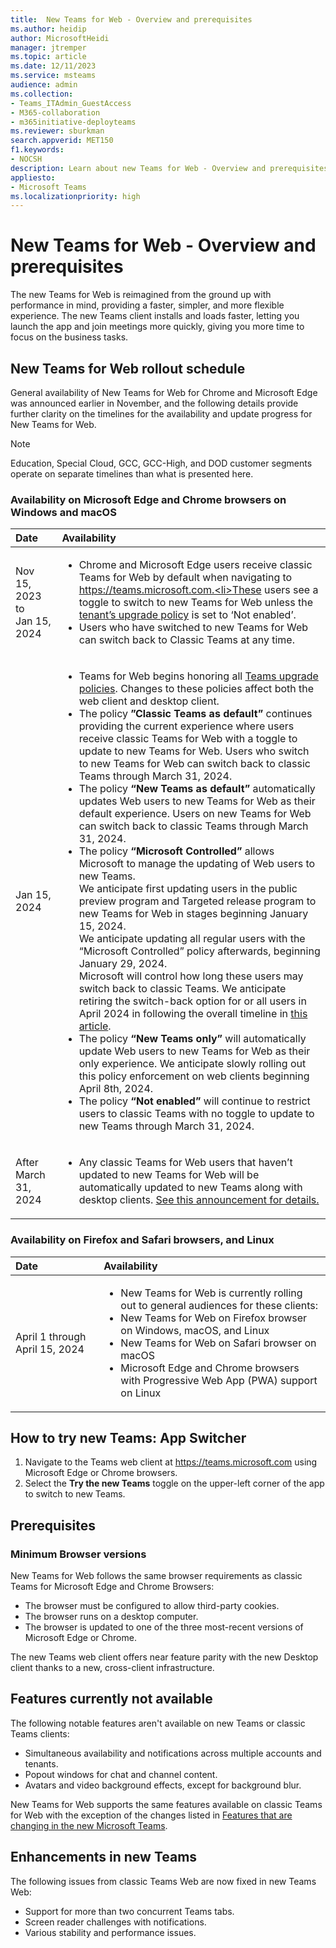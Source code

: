 ```yaml
---
title:  New Teams for Web - Overview and prerequisites
ms.author: heidip
author: MicrosoftHeidi
manager: jtremper
ms.topic: article
ms.date: 12/11/2023
ms.service: msteams
audience: admin
ms.collection: 
- Teams_ITAdmin_GuestAccess
- M365-collaboration
- m365initiative-deployteams
ms.reviewer: sburkman
search.appverid: MET150
f1.keywords:
- NOCSH
description: Learn about new Teams for Web - Overview and prerequisites
appliesto: 
- Microsoft Teams
ms.localizationpriority: high
---
```

# New Teams for Web - Overview and prerequisites

The new Teams for Web is reimagined from the ground up with performance in mind, providing a faster, simpler, and more flexible experience. The new Teams client installs and loads faster, letting you launch the app and join meetings more quickly, giving you more time to focus on the business tasks.

## New Teams for Web rollout schedule

General availability of New Teams for Web for Chrome and Microsoft Edge was announced earlier in November, and the following details provide further clarity on the timelines for the availability and update progress for New Teams for Web.

>[!Note]
>Education, Special Cloud, GCC, GCC-High, and DOD customer segments operate on separate timelines than what is presented here.

### Availability on Microsoft Edge and Chrome browsers on Windows and macOS

|Date                            |Availability|
|:-------------------------------|:-----------|
|Nov 15, 2023 to<br>Jan 15, 2024 |<ul><li>Chrome and Microsoft Edge users receive classic Teams for Web by default when navigating to https://teams.microsoft.com.<li>These users see a toggle to switch to new Teams for Web unless the [tenant’s upgrade policy](/microsoftteams/new-teams-deploy-using-policies?tabs=teams-admin-center#set-the-policies-to-upgrade-to-the-new-teams-client) is set to ‘Not enabled’.</li><li>Users who have switched to new Teams for Web can switch back to Classic Teams at any time.</li></ul>|
|Jan 15, 2024                    | <ul><li>Teams for Web begins honoring all [Teams upgrade policies](/microsoftteams/new-teams-deploy-using-policies). Changes to these policies affect both the web client and desktop client.</li><li>The policy **”Classic Teams as default”** continues providing the current experience where users receive classic Teams for Web with a toggle to update to new Teams for Web. Users who switch to new Teams for Web can switch back to classic Teams through March 31, 2024.</li><li>The policy **“New Teams as default”** automatically updates Web users to new Teams for Web as their default experience. Users on new Teams for Web can switch back to classic Teams through March 31, 2024.</li><li>The policy **“Microsoft Controlled”** allows Microsoft to manage the updating of Web users to new Teams.<br>We anticipate first updating users in the public preview program and Targeted release program to new Teams for Web in stages beginning January 15, 2024. <br>We anticipate updating all regular users with the “Microsoft Controlled” policy afterwards, beginning January 29, 2024. <br>Microsoft will control how long these users may switch back to classic Teams. We anticipate retiring the switch-back option for or all users in April 2024 in following the overall timeline in [this article](teams-classic-client-end-of-availability.md).</li><li>The policy **“New Teams only”** will automatically update Web users to new Teams for Web as their only experience. We anticipate slowly rolling out this policy enforcement on web clients beginning April 8th, 2024.</li><li>The policy **“Not enabled”** will continue to restrict users to classic Teams with no toggle to update to new Teams through March 31, 2024.</li></ul> |
|After March 31, 2024            |<ul><li>Any classic Teams for Web users that haven’t updated to new Teams for Web will be automatically updated to new Teams along with desktop clients. [See this announcement for details.](/microsoftteams/new-teams-automatic-upgrade-announced) |

### Availability on Firefox and Safari browsers, and Linux

|Date                           |Availability                                                                                         |
|:------------------------------|:----------------------------------------------------------------------------------------------------|
|April 1 through April 15, 2024 |<ul><li>New Teams for Web is currently rolling out to general audiences for these clients:</li><li>New Teams for Web on Firefox browser on Windows, macOS, and Linux</li><li>New Teams for Web on Safari browser on macOS</li><li>Microsoft Edge and Chrome browsers with Progressive Web App (PWA) support on Linux</li></ul> |

## How to try new Teams: App Switcher

1. Navigate to the Teams web client at https://teams.microsoft.com using Microsoft Edge or Chrome browsers.
2. Select the **Try the new Teams** toggle on the upper-left corner of the app to switch to new Teams.

## Prerequisites

### Minimum Browser versions

New Teams for Web follows the same browser requirements as classic Teams for Microsoft Edge and Chrome Browsers:

- The browser must be configured to allow third-party cookies.
- The browser runs on a desktop computer.
- The browser is updated to one of the three most-recent versions of Microsoft Edge or Chrome.

The new Teams web client offers near feature parity with the new Desktop client thanks to a new, cross-client infrastructure.

## Features currently not available

The following notable features aren't available on new Teams or classic Teams clients:

- Simultaneous availability and notifications across multiple accounts and tenants.
- Popout windows for chat and channel content.
- Avatars and video background effects, except for background blur.

New Teams for Web supports the same features available on classic Teams for Web with the exception of the changes listed in [Features that are changing in the new Microsoft Teams](new-teams-whats-changing.md).

## Enhancements in new Teams

The following issues from classic Teams Web are now fixed in new Teams Web:

- Support for more than two concurrent Teams tabs.
- Screen reader challenges with notifications.
- Various stability and performance issues.
